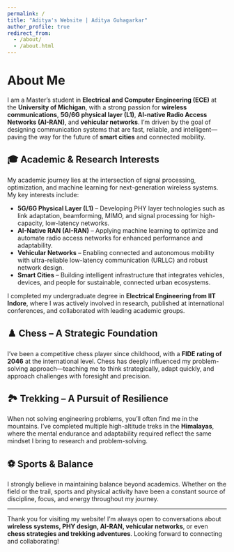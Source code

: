 ```yaml
---
permalink: /
title: "Aditya's Website | Aditya Guhagarkar"
author_profile: true
redirect_from: 
  - /about/
  - /about.html
---
```


# About Me

I am a Master’s student in **Electrical and Computer Engineering (ECE)** at the **University of Michigan**, with a strong passion for **wireless communications**, **5G/6G physical layer (L1)**, **AI-native Radio Access Networks (AI-RAN)**, and **vehicular networks**. I’m driven by the goal of designing communication systems that are fast, reliable, and intelligent—paving the way for the future of **smart cities** and connected mobility.

## 🎓 Academic & Research Interests
My academic journey lies at the intersection of signal processing, optimization, and machine learning for next-generation wireless systems. My key interests include:
- **5G/6G Physical Layer (L1)** – Developing PHY layer technologies such as link adaptation, beamforming, MIMO, and signal processing for high-capacity, low-latency networks.
- **AI-Native RAN (AI-RAN)** – Applying machine learning to optimize and automate radio access networks for enhanced performance and adaptability.
- **Vehicular Networks** – Enabling connected and autonomous mobility with ultra-reliable low-latency communication (URLLC) and robust network design.
- **Smart Cities** – Building intelligent infrastructure that integrates vehicles, devices, and people for sustainable, connected urban ecosystems.

I completed my undergraduate degree in **Electrical Engineering from IIT Indore**, where I was actively involved in research, published at international conferences, and collaborated with leading academic groups.

## ♟️ Chess – A Strategic Foundation
I’ve been a competitive chess player since childhood, with a **FIDE rating of 2046** at the international level. Chess has deeply influenced my problem-solving approach—teaching me to think strategically, adapt quickly, and approach challenges with foresight and precision.

## 🏞️ Trekking – A Pursuit of Resilience
When not solving engineering problems, you’ll often find me in the mountains. I’ve completed multiple high-altitude treks in the **Himalayas**, where the mental endurance and adaptability required reflect the same mindset I bring to research and problem-solving.

## ⚽ Sports & Balance
I strongly believe in maintaining balance beyond academics. Whether on the field or the trail, sports and physical activity have been a constant source of discipline, focus, and energy throughout my journey.

---

Thank you for visiting my website! I’m always open to conversations about **wireless systems, PHY design, AI-RAN, vehicular networks**, or even **chess strategies and trekking adventures**. Looking forward to connecting and collaborating!

